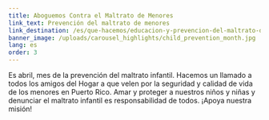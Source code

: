 ```yaml
---
title: Aboguemos Contra el Maltrato de Menores
link_text: Prevención del maltrato de menores
link_destination: /es/que-hacemos/educacion-y-prevencion-del-maltrato-de-menores/
banner_image: /uploads/carousel_highlights/child_prevention_month.jpg
lang: es
order: 3
---
```

Es abril, mes de la prevención del maltrato infantil. Hacemos un llamado a todos los amigos del Hogar a que velen por la seguridad y calidad de vida de los menores en Puerto Rico. Amar y proteger a nuestros niños y niñas y denunciar el maltrato infantil es responsabilidad de todos. ¡Apoya nuestra misión!
